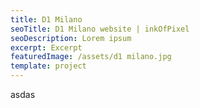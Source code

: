```yaml
---
title: D1 Milano
seoTitle: D1 Milano website | inkOfPixel
seoDescription: Lorem ipsum
excerpt: Excerpt
featuredImage: /assets/d1 milano.jpg
template: project
---
```


asdas
